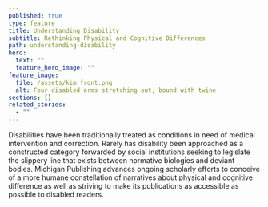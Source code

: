 ```yaml
---
published: true
type: feature
title: Understanding Disability
subtitle: Rethinking Physical and Cognitive Differences
path: understanding-disability
hero:
  text: ""
  feature_hero_image: ""
feature_image:
  file: /assets/kim_front.png
  alt: Four disabled arms stretching out, bound with twine
sections: []
related_stories:
  - ""
---
```

<!--StartFragment-->

Disabilities have been traditionally treated as conditions in need of medical intervention and correction. Rarely has disability been approached as a constructed category forwarded by social institutions seeking to legislate the slippery line that exists between normative biologies and deviant bodies. Michigan Publishing advances ongoing scholarly efforts to conceive of a more humane constellation of narratives about physical and cognitive difference as well as striving to make its publications as accessible as possible to disabled readers.

<!--EndFragment-->